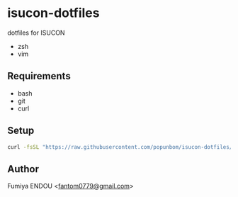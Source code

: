 # isucon-dotfiles
dotfiles for ISUCON

- zsh
- vim

## Requirements

- bash
- git
- curl

## Setup

```sh
curl -fsSL "https://raw.githubusercontent.com/popunbom/isucon-dotfiles/master/install.sh" | bash
```

## Author

Fumiya ENDOU \<fantom0779@gmail.com\>
